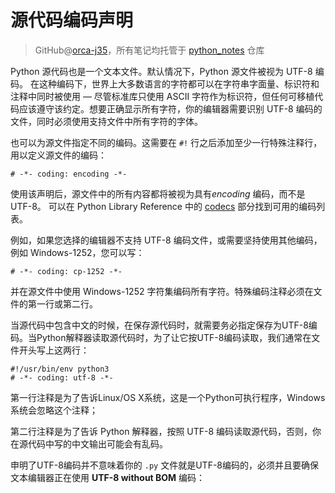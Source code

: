# 源代码编码声明
> GitHub@[orca-j35](https://github.com/orca-j35)，所有笔记均托管于 [python_notes](https://github.com/orca-j35/python_notes) 仓库

Python 源代码也是一个文本文件。默认情况下，Python 源文件被视为 UTF-8 编码。 在这种编码下，世界上大多数语言的字符都可以在字符串字面量、标识符和注释中同时被使用 — 尽管标准库只使用 ASCII 字符作为标识符，但任何可移植代码应该遵守该约定。想要正确显示所有字符，你的编辑器需要识别 UTF-8 编码的文件，同时必须使用支持文件中所有字符的字体。

也可以为源文件指定不同的编码。这需要在 `#!` 行之后添加至少一行特殊注释行，用以定义源文件的编码：

```
# -*- coding: encoding -*-
```

使用该声明后，源文件中的所有内容都将被视为具有*encoding* 编码，而不是UTF-8。 可以在 Python Library Reference 中的 [codecs](https://docs.python.org/3/library/codecs.html#module-codecs) 部分找到可用的编码列表。

例如，如果您选择的编辑器不支持 UTF-8 编码文件，或需要坚持使用其他编码，例如 Windows-1252，您可以写：

```
# -*- coding: cp-1252 -*-
```

并在源文件中使用 Windows-1252 字符集编码所有字符。特殊编码注释必须在文件的第一行或第二行。

当源代码中包含中文的时候，在保存源代码时，就需要务必指定保存为UTF-8编码。当Python解释器读取源代码时，为了让它按UTF-8编码读取，我们通常在文件开头写上这两行：

```
#!/usr/bin/env python3
# -*- coding: utf-8 -*-
```

第一行注释是为了告诉Linux/OS X系统，这是一个Python可执行程序，Windows系统会忽略这个注释；

第二行注释是为了告诉 Python 解释器，按照 UTF-8 编码读取源代码，否则，你在源代码中写的中文输出可能会有乱码。

申明了UTF-8编码并不意味着你的 `.py` 文件就是UTF-8编码的，必须并且要确保文本编辑器正在使用 **UTF-8 without BOM** 编码：

